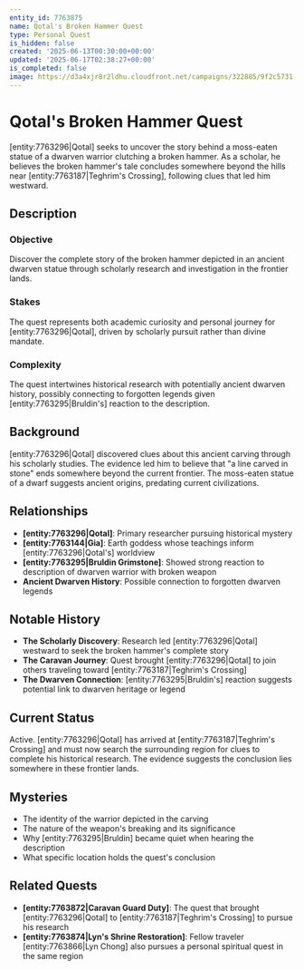 ```yaml
---
entity_id: 7763875
name: Qotal's Broken Hammer Quest
type: Personal Quest
is_hidden: false
created: '2025-06-13T00:30:00+00:00'
updated: '2025-06-17T02:38:27+00:00'
is_completed: false
image: https://d3a4xjr8r2ldhu.cloudfront.net/campaigns/322885/9f2c5731-bc25-40cc-a966-c0ad3f92e107.png
---
```


# Qotal's Broken Hammer Quest

[entity:7763296|Qotal] seeks to uncover the story behind a moss-eaten statue of a dwarven warrior clutching a broken hammer. As a scholar, he believes the broken hammer's tale concludes somewhere beyond the hills near [entity:7763187|Teghrim's Crossing], following clues that led him westward.

## Description

### Objective

Discover the complete story of the broken hammer depicted in an ancient dwarven statue through scholarly research and investigation in the frontier lands.

### Stakes

The quest represents both academic curiosity and personal journey for [entity:7763296|Qotal], driven by scholarly pursuit rather than divine mandate.

### Complexity

The quest intertwines historical research with potentially ancient dwarven history, possibly connecting to forgotten legends given [entity:7763295|Bruldin's] reaction to the description.

## Background

[entity:7763296|Qotal] discovered clues about this ancient carving through his scholarly studies. The evidence led him to believe that "a line carved in stone" ends somewhere beyond the current frontier. The moss-eaten statue of a dwarf suggests ancient origins, predating current civilizations.

## Relationships

- **[entity:7763296|Qotal]**: Primary researcher pursuing historical mystery
- **[entity:7763144|Gia]**: Earth goddess whose teachings inform [entity:7763296|Qotal's] worldview
- **[entity:7763295|Bruldin Grimstone]**: Showed strong reaction to description of dwarven warrior with broken weapon
- **Ancient Dwarven History**: Possible connection to forgotten dwarven legends

## Notable History

- **The Scholarly Discovery**: Research led [entity:7763296|Qotal] westward to seek the broken hammer's complete story
- **The Caravan Journey**: Quest brought [entity:7763296|Qotal] to join others traveling toward [entity:7763187|Teghrim's Crossing]
- **The Dwarven Connection**: [entity:7763295|Bruldin's] reaction suggests potential link to dwarven heritage or legend

## Current Status

Active. [entity:7763296|Qotal] has arrived at [entity:7763187|Teghrim's Crossing] and must now search the surrounding region for clues to complete his historical research. The evidence suggests the conclusion lies somewhere in these frontier lands.

## Mysteries

- The identity of the warrior depicted in the carving
- The nature of the weapon's breaking and its significance
- Why [entity:7763295|Bruldin] became quiet when hearing the description
- What specific location holds the quest's conclusion

## Related Quests

- **[entity:7763872|Caravan Guard Duty]**: The quest that brought [entity:7763296|Qotal] to [entity:7763187|Teghrim's Crossing] to pursue his research
- **[entity:7763874|Lyn's Shrine Restoration]**: Fellow traveler [entity:7763866|Lyn Chong] also pursues a personal spiritual quest in the same region